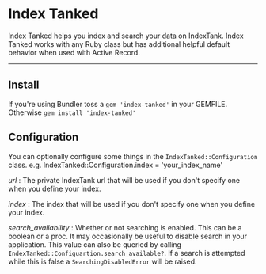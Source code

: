 Index Tanked
============

Index Tanked helps you index and search your data on IndexTank. Index Tanked works with any Ruby class but has additional helpful default behavior when used with Active Record.

***

Install
--------

If you're using Bundler toss a `gem 'index-tanked'` in your GEMFILE. Otherwise `gem install 'index-tanked'`

Configuration
-------------
You can optionally configure some things in the `IndexTanked::Configuration` class. e.g.
  IndexTanked::Configuration.index = 'your_index_name'

*url*
:  The private IndexTank url that will be used if you don't specify one when you define your index.

*index*
:  The index that will be used if you don't specify one when you define your index.

*search_availability*
: Whether or not searching is enabled. This can be a boolean or a proc. It may occasionally be useful to disable search in your application. This value can also be queried by calling `IndexTanked::Configuartion.search_available?`. If a search is attempted while this is false a `SearchingDisabledError` will be raised.
